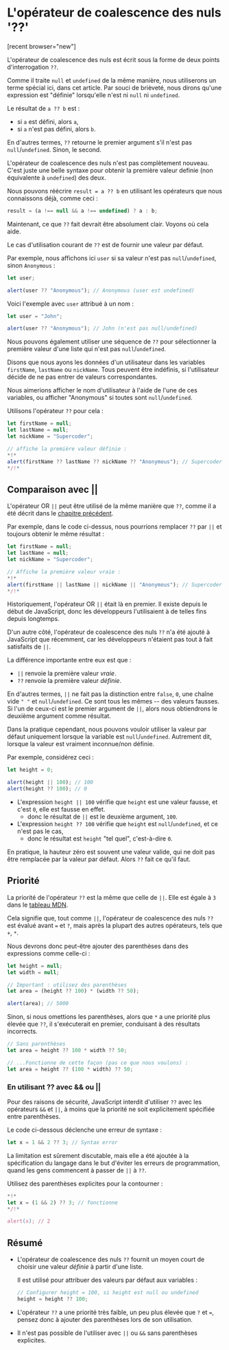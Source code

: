 # L'opérateur de coalescence des nuls '??'

[recent browser="new"]

L'opérateur de coalescence des nuls est écrit sous la forme de deux points d'interrogation `??`.

Comme il traite `null` et `undefined` de la même manière, nous utiliserons un terme spécial ici, dans cet article.
Par souci de brièveté, nous dirons qu'une expression est "définie" lorsqu'elle n'est ni `null` ni `undefined`.

Le résultat de `a ?? b` est :
- si `a` est défini, alors `a`,
- si `a` n'est pas défini, alors `b`.

En d'autres termes, `??` retourne le premier argument s'il n'est pas `null`/`undefined`.
Sinon, le second.

L'opérateur de coalescence des nuls n'est pas complètement nouveau.
C'est juste une belle syntaxe pour obtenir la première valeur definie (non équivalente à `undefined`) des deux.

Nous pouvons réécrire `result = a ?? b` en utilisant les opérateurs que nous connaissons déjà, comme ceci :

```js
result = (a !== null && a !== undefined) ? a : b;
```

Maintenant, ce que `??` fait devrait être absolument clair.
Voyons où cela aide.

Le cas d'utilisation courant de `??` est de fournir une valeur par défaut.

Par exemple, nous affichons ici `user` si sa valeur n'est pas `null`/`undefined`, sinon `Anonymous` :

```js run
let user;

alert(user ?? "Anonymous"); // Anonymous (user est undefined)
```

Voici l'exemple avec `user` attribué à un nom :

```js run
let user = "John";

alert(user ?? "Anonymous"); // John (n'est pas null/undefined)
```

Nous pouvons également utiliser une séquence de `??` pour sélectionner la première valeur d'une liste qui n'est pas `null`/`undefined`.

Disons que nous ayons les données d'un utilisateur dans les variables `firstName`, `lastName` ou `nickName`.
Tous peuvent être indéfinis, si l'utilisateur décide de ne pas entrer de valeurs correspondantes.

Nous aimerions afficher le nom d'utilisateur à l'aide de l'une de ces variables, ou afficher "Anonymous" si toutes sont `null`/`undefined`.

Utilisons l'opérateur `??` pour cela :

```js run
let firstName = null;
let lastName = null;
let nickName = "Supercoder";

// affiche la première valeur définie :
*!*
alert(firstName ?? lastName ?? nickName ?? "Anonymous"); // Supercoder
*/!*
```

## Comparaison avec ||

L'opérateur OR `||` peut être utilisé de la même manière que `??`, comme il a été décrit dans le [chapitre précédent](info:logical-operators#or-finds-the-first-truthy-value).

Par exemple, dans le code ci-dessus, nous pourrions remplacer `??` par `||` et toujours obtenir le même résultat :

```js run
let firstName = null;
let lastName = null;
let nickName = "Supercoder";

// Affiche la première valeur vraie :
*!*
alert(firstName || lastName || nickName || "Anonymous"); // Supercoder
*/!*
```

Historiquement, l'opérateur OR `||` était là en premier.
Il existe depuis le début de JavaScript, donc les développeurs l'utilisaient à de telles fins depuis longtemps.

D'un autre côté, l'opérateur de coalescence des nuls `??` n'a été ajouté à JavaScript que récemment, car les développeurs n'étaient pas tout à fait satisfaits de `||`.

La différence importante entre eux est que :
- `||` renvoie la première valeur *vraie*.
- `??` renvoie la première valeur *définie*.

En d'autres termes, `||` ne fait pas la distinction entre `false`, `0`, une chaîne vide `" "` et `null`/`undefined`.
Ce sont tous les mêmes -- des valeurs fausses.
Si l'un de ceux-ci est le premier argument de `||`, alors nous obtiendrons le deuxième argument comme résultat.

Dans la pratique cependant, nous pouvons vouloir utiliser la valeur par défaut uniquement lorsque la variable est `null`/`undefined`.
Autrement dit, lorsque la valeur est vraiment inconnue/non définie.

Par exemple, considérez ceci :

```js run
let height = 0;

alert(height || 100); // 100
alert(height ?? 100); // 0
```

- L'expression `height || 100` vérifie que `height` est une valeur fausse, et c'est `0`, elle est fausse en effet.
    - donc le résultat de `||` est le deuxième argument, `100`.
- L'expression `height ?? 100` vérifie que `height` est `null`/`undefined`, et ce n'est pas le cas,
    - donc le résultat est `height` "tel quel", c'est-à-dire `0`.

En pratique, la hauteur zéro est souvent une valeur valide, qui ne doit pas être remplacée par la valeur par défaut.
Alors `??` fait ce qu'il faut.

## Priorité

La priorité de l'opérateur `??` est la même que celle de `||`.
Elle est égale à `3` dans le [tableau MDN](https://developer.mozilla.org/fr/docs/Web/JavaScript/Reference/Operators/Operator_Precedence#tableau).

Cela signifie que, tout comme `||`, l'opérateur de coalescence des nuls `??` est évalué avant `=` et `?`, mais après la plupart des autres opérateurs, tels que `+`, `*`.

Nous devrons donc peut-être ajouter des parenthèses dans des expressions comme celle-ci :

```js run
let height = null;
let width = null;

// Important : utilisez des parenthèses
let area = (height ?? 100) * (width ?? 50);

alert(area); // 5000
```

Sinon, si nous omettions les parenthèses, alors que `*` a une priorité plus élevée que `??`, il s'exécuterait en premier, conduisant à des résultats incorrects.

```js
// Sans parenthèses
let area = height ?? 100 * width ?? 50;

// ...Fonctionne de cette façon (pas ce que nous voulons) :
let area = height ?? (100 * width) ?? 50;
```

### En utilisant ?? avec && ou ||

Pour des raisons de sécurité, JavaScript interdit d'utiliser `??` avec les opérateurs `&&` et `||`, à moins que la priorité ne soit explicitement spécifiée entre parenthèses.

Le code ci-dessous déclenche une erreur de syntaxe :

```js run
let x = 1 && 2 ?? 3; // Syntax error
```

La limitation est sûrement discutable, mais elle a été ajoutée à la spécification du langage dans le but d'éviter les erreurs de programmation, quand les gens commencent à passer de `||` à `??`.

Utilisez des parenthèses explicites pour la contourner :

```js run
*!*
let x = (1 && 2) ?? 3; // fonctionne
*/!*

alert(x); // 2
```

## Résumé

- L'opérateur de coalescence des nuls `??` fournit un moyen court de choisir une valeur _définie_ à partir d'une liste.

    Il est utilisé pour attribuer des valeurs par défaut aux variables :

    ```js
    // Configurer height = 100, si height est null ou undefined
    height = height ?? 100;
    ```

- L'opérateur `??` a une priorité très faible, un peu plus élevée que `?` et `=`, pensez donc à ajouter des parenthèses lors de son utilisation.
- Il n'est pas possible de l'utiliser avec `||` ou `&&` sans parenthèses explicites.